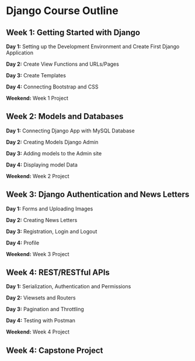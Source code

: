 # Django Course Outline

## Week 1: Getting Started with Django

**Day 1:** Setting up the Development Environment and  Create First Django Application

**Day 2:** Create View Functions and URLs/Pages

**Day 3:** Create Templates

**Day 4:** Connecting Bootstrap and CSS

**Weekend:** Week 1 Project


## Week 2: Models and Databases

**Day 1:** Connecting Django App with MySQL Database

**Day 2:** Creating Models Django Admin

**Day 3:** Adding models to the Admin site

**Day 4:** Displaying model Data

**Weekend:** Week 2 Project


## Week 3:  Django Authentication and News Letters

**Day 1:** Forms and Uploading Images

**Day 2:** Creating News Letters

**Day 3:** Registration, Login and Logout

**Day 4:** Profile

**Weekend:** Week 3 Project

## Week 4: REST/RESTful APIs

**Day 1:** Serialization, Authentication and Permissions

**Day 2:** Viewsets and Routers

**Day 3:** Pagination and Throttling

**Day 4:** Testing with Postman 

**Weekend:** Week 4 Project

## Week 4: Capstone Project